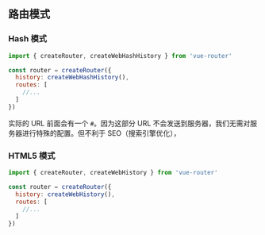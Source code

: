 ## 路由模式

### Hash 模式

```js
import { createRouter, createWebHashHistory } from 'vue-router'

const router = createRouter({
  history: createWebHashHistory(),
  routes: [
    //...
  ]
})
```

实际的 URL 前面会有一个 `#`。因为这部分 URL 不会发送到服务器，我们无需对服务器进行特殊的配置。但不利于 SEO（搜索引擎优化），

### HTML5 模式

```js
import { createRouter, createWebHistory } from 'vue-router'

const router = createRouter({
  history: createWebHistory(),
  routes: [
    //...
  ]
})
```
